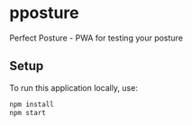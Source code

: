 # pposture
Perfect Posture - PWA for testing your posture

## Setup
To run this application locally, use:

```bash
npm install
npm start
```
